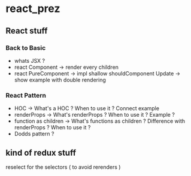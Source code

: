 # react_prez

## React stuff

### Back to Basic

- whats JSX ?
- react Component -> render every children
- react PureComponent -> impl shallow shouldComponent Update -> show example with double rendering

### React Pattern

- HOC -> What's a HOC ? When to use it ? Connect example
- renderProps	-> What's renderProps ? When to use it ? Example ?
- function as children	-> What's functions as children ? Difference with renderProps ? When to use it ?
- Dodds pattern ?

## kind of redux stuff

reselect for the selectors ( to avoid rerenders )
